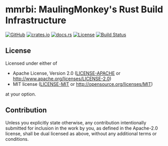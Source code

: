 # mmrbi: **M**auling**M**onkey's **R**ust **B**uild **I**nfrastructure

[![GitHub](https://img.shields.io/github/stars/MaulingMonkey/mmrbi.svg?label=GitHub&style=social)](https://github.com/MaulingMonkey/mmrbi)
[![crates.io](https://img.shields.io/crates/v/mmrbi.svg)](https://crates.io/crates/mmrbi)
[![docs.rs](https://docs.rs/mmrbi/badge.svg)](https://docs.rs/mmrbi)
[![License](https://img.shields.io/crates/l/mmrbi.svg)](https://github.com/MaulingMonkey/mmrbi)
[![Build Status](https://travis-ci.com/MaulingMonkey/mmrbi.svg?branch=master)](https://travis-ci.com/MaulingMonkey/mmrbi)
<!-- [![dependency status](https://deps.rs/repo/github/MaulingMonkey/mmrbi/status.svg)](https://deps.rs/repo/github/MaulingMonkey/mmrbi) -->



<h2 name="license">License</h2>

Licensed under either of

* Apache License, Version 2.0 ([LICENSE-APACHE](LICENSE-APACHE) or http://www.apache.org/licenses/LICENSE-2.0)
* MIT license ([LICENSE-MIT](LICENSE-MIT) or http://opensource.org/licenses/MIT)

at your option.



<h2 name="contribution">Contribution</h2>

Unless you explicitly state otherwise, any contribution intentionally submitted
for inclusion in the work by you, as defined in the Apache-2.0 license, shall be
dual licensed as above, without any additional terms or conditions.
